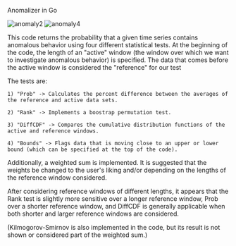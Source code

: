 
Anomalizer in Go

![anomaly2](https://cloud.githubusercontent.com/assets/6633242/4197767/d564fd66-37ee-11e4-9093-695227ebe217.png)
![anomaly4](https://cloud.githubusercontent.com/assets/6633242/4197802/5674a906-37ef-11e4-94b1-c1dd808363d3.png)

This code returns the probability that a given time series contains anomalous behavior using four different statistical tests. At the beginning of the code, the length of an "active" window (the window over which we want to investigate anomalous behavior) is specified. The data that comes before the active window is considered the "reference" for our test

The tests are:

	1) "Prob" -> Calculates the percent difference between the averages of the reference and active data sets.

	2) "Rank" -> Implements a boostrap permutation test.

	3) "DiffCDF" -> Compares the cumulative distribution functions of the active and reference windows.

	4) "Bounds" -> Flags data that is moving close to an upper or lower bound (which can be specified at the top of the code).

Additionally, a weighted sum is implemented. It is suggested that the weights be changed to the user's liking and/or depending on the lengths of the reference window considered.

After considering reference windows of different lengths, it appears that the Rank test is slightly more sensitive over a longer reference window, Prob over a shorter reference window, and DiffCDF is generally applicable when both shorter and larger reference windows are considered.

(Kilmogorov-Smirnov is also implemented in the code, but its result is not shown or considered part of the weighted sum.)
